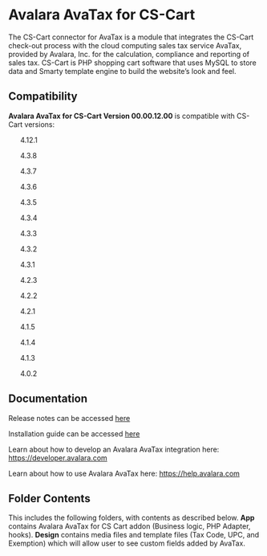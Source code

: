 # Avalara AvaTax for CS-Cart
The CS-Cart connector for AvaTax is a module that integrates the CS-Cart check-out process with the cloud computing sales tax service AvaTax, provided by Avalara, Inc. for the calculation, compliance and reporting of sales tax. CS-Cart is PHP shopping cart software that uses MySQL to store data and Smarty template engine to build the website’s look and feel.

<h2>Compatibility</h2>
<b>Avalara AvaTax for CS-Cart Version 00.00.12.00</b> is compatible with CS-Cart versions:
<p>
<ul>4.12.1</ul>
<ul>4.3.8</ul>
<ul>4.3.7</ul>
<ul>4.3.6</ul>
<ul>4.3.5</ul>
<ul>4.3.4</ul>
<ul>4.3.3</ul>
<ul>4.3.2</ul>
<ul>4.3.1</ul>
<ul>4.2.3</ul>
<ul>4.2.2</ul>
<ul>4.2.1</ul>
<ul>4.1.5</ul>
<ul>4.1.4</ul>
<ul>4.1.3</ul>
<ul>4.0.2</ul>
</p>
<h2>Documentation</h2>
<p>Release notes can be accessed <a href="http://help.avalara.com/?cid=Intg-CS-RG-1" target="_blank">here</a>
  
Installation guide can be accessed <a href="http://help.avalara.com/?cid=Intg-8" target="_blank">here</a>
  
Learn about how to develop an Avalara AvaTax integration here: https://developer.avalara.com

Learn about how to use Avalara AvaTax here: https://help.avalara.com
</p>
<h2>Folder Contents</h2>
This includes the following folders, with contents as described below.
<b>App</b> contains Avalara AvaTax for CS Cart addon (Business logic, PHP Adapter, hooks).
<b>Design</b> contains media files and template files (Tax Code, UPC, and Exemption) which will allow user to see custom fields added by AvaTax.
